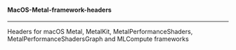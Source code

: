 #### MacOS-Metal-framework-headers
<hr />
Headers for macOS Metal, MetalKit, MetalPerformanceShaders, MetalPerformanceShadersGraph and MLCompute frameworks
